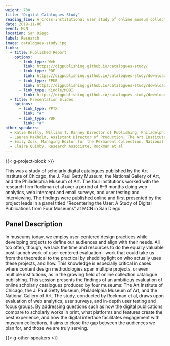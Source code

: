```yaml
---
weight: 730
title: "Digital Catalogues Study"
reading_line: A cross-institutional user study of online museum collection catalogues
date: 2019-11-06
event: MCN
location: San Diego
label: Research 
image: catalogues-study.jpg
links:
  - title: Published Report
    options:
      - link_type: Web
        link: https://digpublishing.github.io/catalogues-study/
      - link_type: PDF
        link: https://digpublishing.github.io/catalogues-study/downloads/digital-catalogues-study--2019.pdf
      - link_type: EPUB
        link: https://digpublishing.github.io/catalogues-study/downloads/digital-catalogues-study--2019.epub
      - link_type: Kindle/MOBI
        link: https://digpublishing.github.io/catalogues-study/downloads/digital-catalogues-study--2019.mobi
  - title: Presentation Slides
    options:
      - link_type: PPTX
        link: "#"
      - link_type: PDF
        link: "#"
other_speakers:
  - Katie Reilly, William T. Ranney Director of Publishing, Philadelphia Museum of Art
  - Lauren Makholm, Assistant Director of Production, The Art Institute of Chicago
  - Emily Zoss, Managing Editor for the Permanent Collection, National Gallery of Art
  - Claire Quimby, Research Associate, Rockman et al 
---
```


{{< g-project-block >}}

This was a study of scholarly digital catalogues published by the Art Institute of Chicago, the J. Paul Getty Museum, the National Gallery of Art, and the Philadelphia Museum of Art. The four institutions worked with the research firm Rockman et al over a period of 6–9 months doing web analytics, web intercept and email surveys, and user testing and interviewing. The findings were [published online](https://digpublishing.github.io/catalogues-study/) and first presented by the project leads in a panel titled “Recentering the User: A Study of Digital Publications from Four Museums” at MCN in San Diego.

## Panel Description

In museums today, we employ user-centered design practices while developing projects to define our audiences and align with their needs. All too often, though, we lack the time and resources to do the equally valuable post-launch work of user-centered evaluation—work that could take us from the theoretical to the practical by shedding light on who actually uses these projects, and how. This knowledge is especially critical in cases where content design methodologies span multiple projects, or even multiple institutions, as in the growing field of online collection catalogue publishing. This session presents the findings of an ambitious evaluation of online scholarly catalogues produced by four museums: The Art Institute of Chicago, the J. Paul Getty Museum, Philadelphia Museum of Art, and the National Gallery of Art. The study, conducted by Rockman et al, draws upon evaluation of web analytics, user surveys, and in-depth user testing and focus groups. By addressing questions such as how the digital publications compare to scholarly works in print, what platforms and features create the best experience, and how the digital interface facilitates engagement with museum collections, it aims to close the gap between the audiences we plan for, and those we are truly serving. 

{{< g-other-speakers >}}
